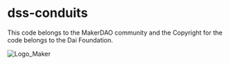 # dss-conduits

This code belongs to the MakerDAO community and the Copyright for the code belongs to the Dai Foundation.

![Logo_Maker](https://github.com/makerdao/dss-conduits/assets/44272939/88576038-e2e5-42c8-a8da-fecc2229db0c)
